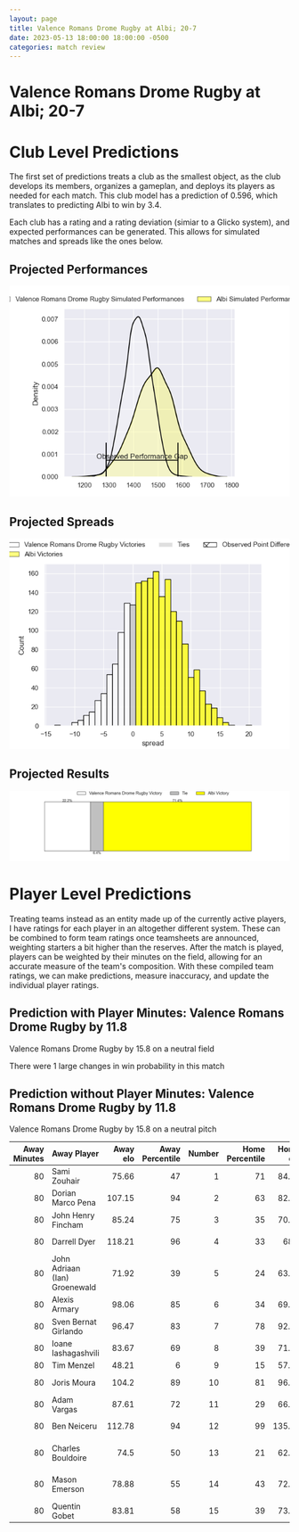 ```yaml
---  
layout: page  
title: Valence Romans Drome Rugby at Albi; 20-7  
date: 2023-05-13 18:00:00 18:00:00 -0500  
categories: match review  
---
```

# Valence Romans Drome Rugby at Albi; 20-7

# Club Level Predictions


The first set of predictions treats a club as the smallest object, as the club develops its members, organizes a gameplan, and deploys its players as needed for each match. This club model has a prediction of 0.596, which translates to predicting Albi to win by 3.4.

Each club has a rating and a rating deviation (simiar to a Glicko system), and expected performances can be generated. This allows for simulated matches and spreads like the ones below.
## Projected Performances


![Projected Performances](plots/performances_2023-05-13-Albi-ValenceRomansDromeRugby.png)
## Projected Spreads


![Projected Spreads](plots/spreads_2023-05-13-Albi-ValenceRomansDromeRugby.png)
## Projected Results


![Projected Results](plots/resultbar_2023-05-13-Albi-ValenceRomansDromeRugby.png)
# Player Level Predictions


Treating teams instead as an entity made up of the currently active players, I have ratings for each player in an altogether different system. These can be combined to form team ratings once teamsheets are announced, weighting starters a bit higher than the reserves. After the match is played, players can be weighted by their minutes on the field, allowing for an accurate measure of the team's composition. With these compiled team ratings, we can make predictions, measure inaccuracy, and update the individual player ratings.
## Prediction with Player Minutes: Valence Romans Drome Rugby by 11.8


Valence Romans Drome Rugby by 15.8 on a neutral field

There were 1 large changes in win probability in this match
## Prediction without Player Minutes: Valence Romans Drome Rugby by 11.8


Valence Romans Drome Rugby by 15.8 on a neutral pitch



|   Away Minutes | Away Player                   |   Away elo |   Away Percentile |   Number |   Home Percentile |   Home elo | Home Player                 |   Home Minutes |
|---------------:|:------------------------------|-----------:|------------------:|---------:|------------------:|-----------:|:----------------------------|---------------:|
|             80 | Sami Zouhair                  |      75.66 |                47 |        1 |                71 |      84.35 | Antoine Soave               |             80 |
|             80 | Dorian Marco Pena             |     107.15 |                94 |        2 |                63 |      82.64 | Reinach Venter              |             80 |
|             80 | John Henry Fincham            |      85.24 |                75 |        3 |                35 |      70.53 | Dimitri Tchapnga            |             80 |
|             80 | Darrell Dyer                  |     118.21 |                96 |        4 |                33 |      68.8  | Pierre Roussel              |             80 |
|             80 | John Adriaan (Ian) Groenewald |      71.92 |                39 |        5 |                24 |      63.83 | Jacques Jacobus Engelbrecht |             80 |
|             80 | Alexis Armary                 |      98.06 |                85 |        6 |                34 |      69.15 | Vincent Calas               |             80 |
|             80 | Sven Bernat Girlando          |      96.47 |                83 |        7 |                78 |      92.56 | Lucas Guillaume             |             80 |
|             80 | Ioane Iashagashvili           |      83.67 |                69 |        8 |                39 |      71.72 | Camille Jarreau             |             80 |
|             80 | Tim Menzel                    |      48.21 |                 6 |        9 |                15 |      57.53 | Théo Vidal                  |             80 |
|             80 | Joris Moura                   |     104.2  |                89 |       10 |                81 |      96.38 | Benjamin Pehau              |             80 |
|             80 | Adam Vargas                   |      87.61 |                72 |       11 |                29 |      66.21 | Luca Sperandio              |             80 |
|             80 | Ben Neiceru                   |     112.78 |                94 |       12 |                99 |     135.63 | Baptiste Couchinave         |             80 |
|             80 | Charles Bouldoire             |      74.5  |                50 |       13 |                21 |      62.35 | James Haydn Tedder          |             80 |
|             80 | Mason Emerson                 |      78.88 |                55 |       14 |                43 |      72.99 | Charly Vicenzo Trussardi    |             80 |
|             80 | Quentin Gobet                 |      83.81 |                58 |       15 |                39 |      73.84 | Enzo Marzocca               |             80 |

